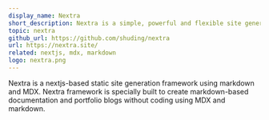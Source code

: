 ```yaml
---
display_name: Nextra
short_description: Nextra is a simple, powerful and flexible site generation framework built with next.js.
topic: nextra
github_url: https://github.com/shuding/nextra
url: https://nextra.site/
related: nextjs, mdx, markdown
logo: nextra.png
---
```


Nextra is a nextjs-based static site generation framework using markdown and MDX. 
Nextra framework is specially built to create markdown-based documentation and portfolio blogs without coding using MDX and markdown.